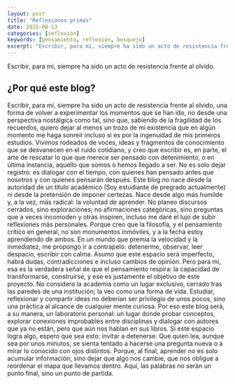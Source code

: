 ```yaml
---
layout: post
title: "Reflexiones primas"
date: 2025-08-13
categories: [reflexión]
keywords: [pensamiento, reflexión, bosquejo]
excerpt: "Escribir, para mí, siempre ha sido un acto de resistencia frente al olvido."
---
```

Escribir, para mí, siempre ha sido un acto de resistencia frente al olvido.

## ¿Por qué este blog?
Escribir, para mí, siempre ha sido un acto de resistencia frente al olvido, una forma de volver a experimentar los momentos que se han ido, no desde una perspectiva nostálgica como tal, sino que, sabiendo de la fragilidad de los recuerdos, quiero dejar al menos un trozo de mi existencia que en algún momento me haga sonreír incluso si es por la ingenuidad de mis primeros estudios. Vivimos rodeados de voces, ideas y fragmentos de conocimiento que se desvanecen en el ruido cotidiano, y creo que escribir es, en parte, el arte de rescatar lo que que merece ser pensado con detenimiento, o en última instancia, aquello que somos o hemos llegado a ser. No es solo dejar registro: es dialogar con el tiempo, con quienes han pensado antes que nosotros y con quienes pensarán después.
Este blog no nace desde la autoridad de un título académico (Soy estudiante de pregrado actualmente) ni desde la pretensión de imponer certezas. Nace desde algo más humilde y, a la vez, más radical: la voluntad de aprender. No planeo discursos cerrados, sino exploraciones; no afirmaciones categóricas, sino preguntas que a veces incomoden y otras inspiren, incluso me daré el lujo de subir reflexiones más personales. Porque creo que la filosofía, y el pensamiento crítico en general, no son monumentos inmóviles, y a la fecha estoy aprendiendo de ambos. 
En un mundo que premia la velocidad y la inmediatez, me propongo ir a contrapelo: detenerme, observar, leer despacio, escribir con calma. Asumo que este espacio será imperfecto, habrá dudas, contradicciones e incluso cambios de opinión. Pero para mí, esa es la verdadera señal de que el pensamiento respira: la capacidad de transformarse, construirse, y ese es justamente el objetivo de este proyecto.
No considero la academia como un lugar exclusivo, cerrado tras las paredes de una institución; la veo como una forma de vida. Estudiar, reflexionar y compartir ideas no deberían ser privilegio de unos pocos, sino una práctica al alcance de cualquier mente curiosa. Por eso este blog será, a su manera, un laboratorio personal: un lugar donde probar conceptos, explorar conexiones improbables entre disciplinas y dialogar con autores que ya no están, pero que aún nos hablan en sus libros.
Si este espacio logra algo, espero que sea esto: invitar a detenerse. Que quien lea, aunque sea por unos minutos, se sienta tentado a hacerse una pregunta nueva o a mirar lo conocido con ojos distintos. Porque, al final, aprender no es solo acumular información, sino dejar que algo nos cambie, que nos obligue a reordenar el mapa que llevamos dentro.
Aquí, las palabras no serán un punto final, sino un punto de partida.
